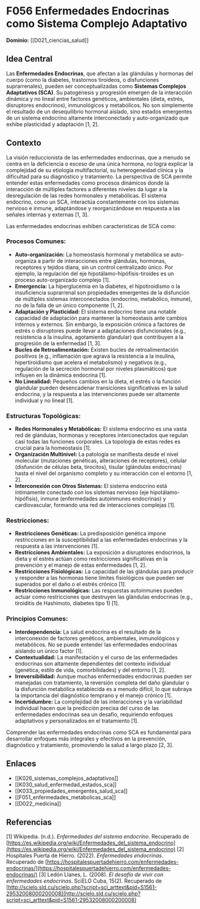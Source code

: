 # F056 Enfermedades Endocrinas como Sistema Complejo Adaptativo

**Dominio:** [[D021_ciencias_salud]]

## Idea Central

Las **Enfermedades Endocrinas**, que afectan a las glándulas y hormonas del cuerpo (como la diabetes, trastornos tiroideos, o disfunciones suprarrenales), pueden ser conceptualizadas como **Sistemas Complejos Adaptativos (SCA)**. Su patogénesis y progresión emergen de la interacción dinámica y no lineal entre factores genéticos, ambientales (dieta, estrés, disruptores endocrinos), inmunológicos y metabólicos. No son simplemente el resultado de un desequilibrio hormonal aislado, sino estados emergentes de un sistema endocrino altamente interconectado y auto-organizado que exhibe plasticidad y adaptación [1, 2].

## Contexto

La visión reduccionista de las enfermedades endocrinas, que a menudo se centra en la deficiencia o exceso de una única hormona, no logra explicar la complejidad de su etiología multifactorial, su heterogeneidad clínica y la dificultad para su diagnóstico y tratamiento. La perspectiva de SCA permite entender estas enfermedades como procesos dinámicos donde la interacción de múltiples factores a diferentes niveles da lugar a la desregulación de las redes hormonales y metabólicas. El sistema endocrino, como un SCA, interactúa constantemente con los sistemas nervioso e inmune, adaptándose y reorganizándose en respuesta a las señales internas y externas [1, 3].

Las enfermedades endocrinas exhiben características de SCA como:

### Procesos Comunes:

*   **Auto-organización:** La homeostasis hormonal y metabólica se auto-organiza a partir de interacciones entre glándulas, hormonas, receptores y tejidos diana, sin un control centralizado único. Por ejemplo, la regulación del eje hipotálamo-hipófisis-tiroides es un proceso auto-organizado complejo [1].
*   **Emergencia:** La hiperglucemia en la diabetes, el hipotiroidismo o la insuficiencia suprarrenal son propiedades emergentes de la disfunción de múltiples sistemas interconectados (endocrino, metabólico, inmune), no de la falla de un único componente [1, 2].
*   **Adaptación y Plasticidad:** El sistema endocrino tiene una notable capacidad de adaptación para mantener la homeostasis ante cambios internos y externos. Sin embargo, la exposición crónica a factores de estrés o disruptores puede llevar a adaptaciones disfuncionales (e.g., resistencia a la insulina, agotamiento glandular) que contribuyen a la progresión de la enfermedad [1, 3].
*   **Bucles de Retroalimentación:** Existen bucles de retroalimentación positivos (e.g., inflamación que agrava la resistencia a la insulina, hipertiroidismo que acelera el metabolismo) y negativos (e.g., regulación de la secreción hormonal por niveles plasmáticos) que influyen en la dinámica endocrina [1].
*   **No Linealidad:** Pequeños cambios en la dieta, el estrés o la función glandular pueden desencadenar transiciones significativas en la salud endocrina, y la respuesta a las intervenciones puede ser altamente individual y no lineal [1].

### Estructuras Topológicas:

*   **Redes Hormonales y Metabólicas:** El sistema endocrino es una vasta red de glándulas, hormonas y receptores interconectados que regulan casi todas las funciones corporales. La topología de estas redes es crucial para la homeostasis [1].
*   **Organización Multinivel:** La patología se manifiesta desde el nivel molecular (mutaciones genéticas, alteraciones de receptores), celular (disfunción de células beta, tirocitos), tisular (glándulas endocrinas) hasta el nivel del organismo completo y su interacción con el entorno [1, 2].
*   **Interconexión con Otros Sistemas:** El sistema endocrino está íntimamente conectado con los sistemas nervioso (eje hipotálamo-hipófisis), inmune (enfermedades autoinmunes endocrinas) y cardiovascular, formando una red de interacciones complejas [1].

### Restricciones:

*   **Restricciones Genéticas:** La predisposición genética impone restricciones en la susceptibilidad a las enfermedades endocrinas y la respuesta a las intervenciones [1].
*   **Restricciones Ambientales:** La exposición a disruptores endocrinos, la dieta y el estrés actúan como restricciones significativas en la prevención y el manejo de estas enfermedades [1, 2].
*   **Restricciones Fisiológicas:** La capacidad de las glándulas para producir y responder a las hormonas tiene límites fisiológicos que pueden ser superados por el daño o el estrés crónico [1].
*   **Restricciones Inmunológicas:** Las respuestas autoinmunes pueden actuar como restricciones que destruyen las glándulas endocrinas (e.g., tiroiditis de Hashimoto, diabetes tipo 1) [1].

### Principios Comunes:

*   **Interdependencia:** La salud endocrina es el resultado de la interconexión de factores genéticos, ambientales, inmunológicos y metabólicos. No se puede entender las enfermedades endocrinas aislando un único factor [1].
*   **Contextualidad:** La manifestación y el curso de las enfermedades endocrinas son altamente dependientes del contexto individual (genética, estilo de vida, comorbilidades) y del entorno [1, 2].
*   **Irreversibilidad:** Aunque muchas enfermedades endocrinas pueden ser manejadas con tratamiento, la reversión completa del daño glandular o la disfunción metabólica establecida es a menudo difícil, lo que subraya la importancia del diagnóstico temprano y el manejo crónico [1].
*   **Incertidumbre:** La complejidad de las interacciones y la variabilidad individual hacen que la predicción precisa del curso de las enfermedades endocrinas sea un desafío, requiriendo enfoques adaptativos y personalizados en el tratamiento [1].

Comprender las enfermedades endocrinas como SCA es fundamental para desarrollar enfoques más integrales y efectivos en la prevención, diagnóstico y tratamiento, promoviendo la salud a largo plazo [2, 3].

## Enlaces

*   [[K026_sistemas_complejos_adaptativos]]
*   [[K030_salud_enfermedad_estados_sca]]
*   [[K033_propiedades_emergentes_salud_sca]]
*   [[F051_enfermedades_metabolicas_sca]]
*   [[D022_medicina]]

## Referencias

[1] Wikipedia. (n.d.). *Enfermedades del sistema endocrino*. Recuperado de [https://es.wikipedia.org/wiki/Enfermedades_del_sistema_endocrino](https://es.wikipedia.org/wiki/Enfermedades_del_sistema_endocrino)
[2] Hospitales Puerta de Hierro. (2022). *Enfermedades endocrinas*. Recuperado de [https://hospitalespuertadehierro.com/enfermedades-endocrinas/](https://hospitalespuertadehierro.com/enfermedades-endocrinas/)
[3] Ledón Llanes, L. (2008). *El desafío de vivir con enfermedades endocrinas*. SciELO Cuba, 15(2). Recuperado de [http://scielo.sld.cu/scielo.php?script=sci_arttext&pid=S1561-29532008000200008](http://scielo.sld.cu/scielo.php?script=sci_arttext&pid=S1561-29532008000200008)

